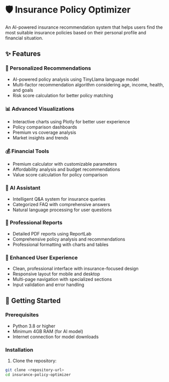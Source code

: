 # 🛡️ Insurance Policy Optimizer

An AI-powered insurance recommendation system that helps users find the most suitable insurance policies based on their personal profile and financial situation.

## ✨ Features

### 🎯 Personalized Recommendations
- AI-powered policy analysis using TinyLlama language model
- Multi-factor recommendation algorithm considering age, income, health, and goals
- Risk score calculation for better policy matching

### 📊 Advanced Visualizations
- Interactive charts using Plotly for better user experience
- Policy comparison dashboards
- Premium vs coverage analysis
- Market insights and trends

### 💰 Financial Tools
- Premium calculator with customizable parameters
- Affordability analysis and budget recommendations
- Value score calculation for policy comparison

### 🤖 AI Assistant
- Intelligent Q&A system for insurance queries
- Categorized FAQ with comprehensive answers
- Natural language processing for user questions

### 📄 Professional Reports
- Detailed PDF reports using ReportLab
- Comprehensive policy analysis and recommendations
- Professional formatting with charts and tables

### 🎨 Enhanced User Experience
- Clean, professional interface with insurance-focused design
- Responsive layout for mobile and desktop
- Multi-page navigation with specialized sections
- Input validation and error handling

## 🚀 Getting Started

### Prerequisites
- Python 3.8 or higher
- Minimum 4GB RAM (for AI model)
- Internet connection for model downloads

### Installation

1. Clone the repository:
```bash
git clone <repository-url>
cd insurance-policy-optimizer
